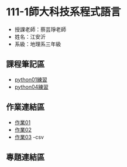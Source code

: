 # 111-1師大科技系程式語言
- 授課老師：蔡芸琤老師
- 姓名：江安沂
- 系級：地理系三年級
## 課程筆記區
- [python01練習](https://github.com/major013/PL/blob/main/practice/python01.ipynb)
- [python04練習](https://github.com/major013/PL/blob/main/practice/python04.ipynb)
## 作業連結區
- [作業01](https://github.com/major013/PL/blob/main/homework/Homework01.ipynb)
- [作業02](https://github.com/major013/PL/blob/main/homework/Homework02.ipynb)
- [作業03](https://github.com/major013/PL/blob/main/homework/Homework03.ipynb)
    -csv
## 專題連結區


<!---
major013/major013 is a ✨ special ✨ repository because its `README.md` (this file) appears on your GitHub profile.
You can click the Preview link to take a look at your changes.
--->
